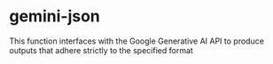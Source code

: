 # gemini-json
This function interfaces with the Google Generative AI API to produce outputs that adhere strictly to the specified format
